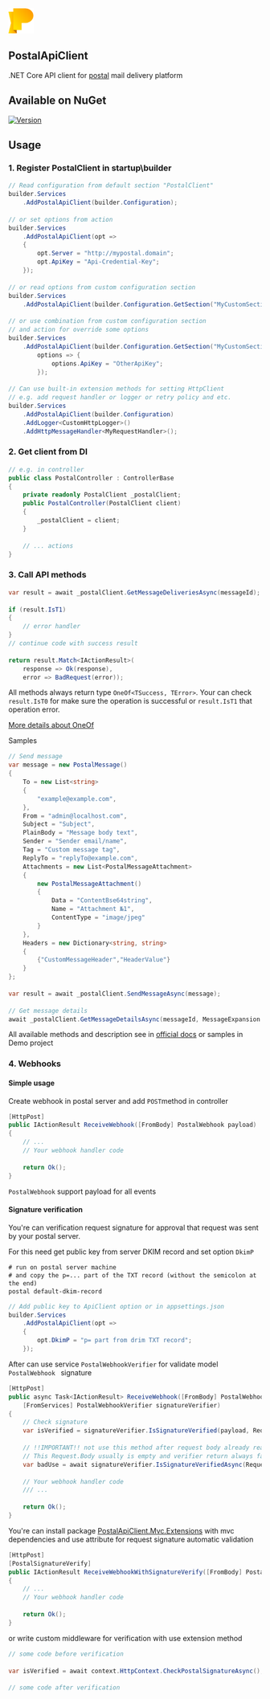 <img src="./logo.png" width="50" height="50"> 

## PostalApiClient  

.NET Core API client for [postal](https://docs.postalserver.io/) mail delivery platform

## Available on NuGet
[![Version](https://img.shields.io/nuget/v/PostalApiClient)](https://www.nuget.org/packages/PostalApiClient)

## Usage

### 1. Register PostalClient in startup\builder
```csharp
// Read configuration from default section "PostalClient"
builder.Services
    .AddPostalApiClient(builder.Configuration);

// or set options from action
builder.Services
    .AddPostalApiClient(opt =>
    {
        opt.Server = "http://mypostal.domain";
        opt.ApiKey = "Api-Credential-Key";
    });

// or read options from custom configuration section
builder.Services
    .AddPostalApiClient(builder.Configuration.GetSection("MyCustomSection"));

// or use combination from custom configuration section
// and action for override some options
builder.Services
    .AddPostalApiClient(builder.Configuration.GetSection("MyCustomSection"),
        options => { 
            options.ApiKey = "OtherApiKey"; 
        });

// Can use built-in extension methods for setting HttpClient
// e.g. add request handler or logger or retry policy and etc.
builder.Services
    .AddPostalApiClient(builder.Configuration)
    .AddLogger<CustomHttpLogger>()
    .AddHttpMessageHandler<MyRequestHandler>();
```

### 2. Get client from DI
```csharp
// e.g. in controller
public class PostalController : ControllerBase
{
    private readonly PostalClient _postalClient;
    public PostalController(PostalClient client)
    {
        _postalClient = client;
    }
    
    // ... actions
}
```

### 3. Call API methods
```csharp
var result = await _postalClient.GetMessageDeliveriesAsync(messageId); 

if (result.IsT1)
{
    // error handler
}
// continue code with success result

return result.Match<IActionResult>(
    response => Ok(response),
    error => BadRequest(error));

```
All methods always return type `OneOf<TSuccess, TError>`. 
Your can check `result.IsT0` for make sure the operation is successful or `result.IsT1` that operation error.

[More details about OneOf](https://github.com/mcintyre321/OneOf)

Samples
```csharp
// Send message
var message = new PostalMessage()
{
    To = new List<string>
    {
        "example@example.com",
    },
    From = "admin@localhost.com",
    Subject = "Subject",
    PlainBody = "Message body text",
    Sender = "Sender email/name",
    Tag = "Custom message tag",
    ReplyTo = "replyTo@example.com",
    Attachments = new List<PostalMessageAttachment>
    {
        new PostalMessageAttachment()
        {
            Data = "ContentBse64string",
            Name = "Attachment №1",
            ContentType = "image/jpeg"
        }
    },
    Headers = new Dictionary<string, string>
    {
        {"CustomMessageHeader","HeaderValue"}
    }
};

var result = await _postalClient.SendMessageAsync(message); 

// Get message details
await _postalClient.GetMessageDetailsAsync(messageId, MessageExpansion.Status | MessageExpansion.PlainBody);
```

All available methods and description see in [official docs](https://apiv1.postalserver.io/) or samples in Demo project

### 4. Webhooks

#### Simple usage
Create webhook in postal server and add `POST`method in controller
```csharp
[HttpPost]
public IActionResult ReceiveWebhook([FromBody] PostalWebhook payload)
{
    // ... 
    // Your webhook handler code
    
    return Ok();
}
```
`PostalWebhook` support payload for all events

#### Signature verification
You're can verification request signature for approval that request was sent by your postal server.

For this need get public key from server DKIM record and set option `DkimP`
```shell
# run on postal server machine 
# and copy the p=... part of the TXT record (without the semicolon at the end)
postal default-dkim-record
```
```csharp
// Add public key to ApiClient option or in appsettings.json
builder.Services
    .AddPostalApiClient(opt =>
    {
        opt.DkimP = "p= part from drim TXT record";
    });
```
After can use service `PostalWebhookVerifier` for validate model `PostalWebhook ` signature
```csharp
[HttpPost]
public async Task<IActionResult> ReceiveWebhook([FromBody] PostalWebhook payload, 
    [FromServices] PostalWebhookVerifier signatureVerifier)
{
    // Check signature
    var isVerified = signatureVerifier.IsSignatureVerified(payload, Request.Headers);
    
    // !!IMPORTANT!! not use this method after request body already read.
    // This Request.Body usually is empty and verifier return always false
    var badUse = await signatureVerifier.IsSignatureVerifiedAsync(Request);
     
    // Your webhook handler code
    /// ...
    
    return Ok();
}
```

You're can install package [PostalApiClient.Mvc.Extensions](https://www.nuget.org/packages/PostalApiClient.Mvc.Extensions) with mvc dependencies and use attribute for request signature automatic validation
```csharp
[HttpPost]
[PostalSignatureVerify]
public IActionResult ReceiveWebhookWithSignatureVerify([FromBody] PostalWebhook payload)
{
    // ... 
    // Your webhook handler code

    return Ok();
}
```
or write custom middleware for verification with use extension method
```csharp
// some code before verification

var isVerified = await context.HttpContext.CheckPostalSignatureAsync();

// some code after verification
```
